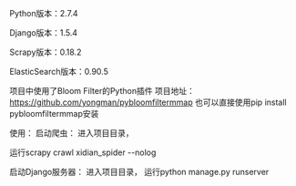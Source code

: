 Python版本：2.7.4

Django版本：1.5.4


Scrapy版本：0.18.2


ElasticSearch版本：0.90.5


项目中使用了Bloom Filter的Python插件
项目地址：https://github.com/yongman/pybloomfiltermmap
也可以直接使用pip install pybloomfiltermmap安装

使用：
启动爬虫：
进入项目目录，

运行scrapy  crawl xidian_spider --nolog


启动Django服务器：
进入项目目录，
运行python manage.py runserver

